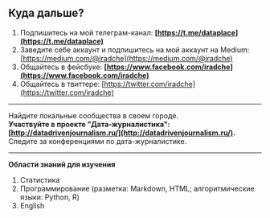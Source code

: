 ## Куда дальше?

1. Подпишитесь на мой телеграм-канал: **[https://t.me/dataplace](https://t.me/dataplace)**              
2. Заведите себе аккаунт и подпишитесь на мой аккаунт на Medium: [https://medium.com/@iradche](https://medium.com/@iradche)       
3. Общайтесь в фейсбуке: **[https://www.facebook.com/iradche](https://www.facebook.com/iradche)**              
4. Общайтесь в твиттере: [https://twitter.com/iradche](https://twitter.com/iradche)      

---

Найдите локальные сообщества в своем городе.       
**Участвуйте в проекте "Дата-журналистика": [http://datadrivenjournalism.ru/](http://datadrivenjournalism.ru/).**            
Следите за конференциями по дата-журналистике.        
       
---       

**Области знаний для изучения**
1. Статистика
2. Программирование (разметка: Markdown, HTML; алгоритмические языки: Python, R)
3. English
